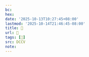 ```yaml
---
bc:
hex:
date: '2025-10-13T10:27:45+08:00'
lastmod: '2025-10-14T21:46:45-08:00'
title: 􅂔
url: 􅂔
tags: [𨢌]
src: DCCV
note:
---
```

